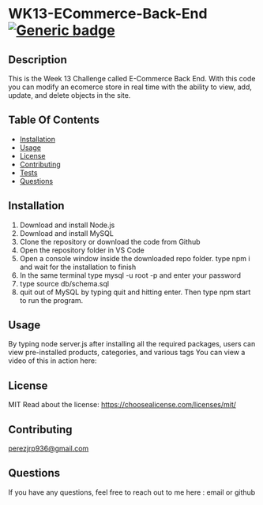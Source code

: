   # WK13-ECommerce-Back-End [![Generic badge](https://img.shields.io/badge/License-MIT-blue.svg)](https://choosealicense.com/licenses/mit/)

  ## Description
  This is the Week 13 Challenge called E-Commerce Back End. With this code you can modify an ecomerce store in real time with the ability to view, add, update, and delete
  objects in the site.

  ## Table Of Contents
  * [Installation](#installation)
  * [Usage](#usage)
  * [License](#license)
  * [Contributing](#contributing)
  * [Tests](#tests)
  * [Questions](#questions)
  

  ## Installation
  1. Download and install Node.js
  2. Download and install MySQL
  3. Clone the repository or download the code from Github
  4. Open the repository folder in VS Code
  5. Open a console window inside the downloaded repo folder. type npm i and wait for the installation to finish
  6. In the same terminal type mysql -u root -p and enter your password
  7. type source db/schema.sql
  9. quit out of MySQL by typing quit and hitting enter. Then type npm start to run the program.

  ## Usage
  By typing node server.js after installing all the required packages, users can view pre-installed products, categories, and various tags 
  You can view a video of this in action here:
  


  ## License
  MIT
  Read about the license: https://choosealicense.com/licenses/mit/

  ## Contributing
  perezjrp936@gmail.com

  ## Questions
  If you have any questions, feel free to reach out to me here :
  email or github
  
